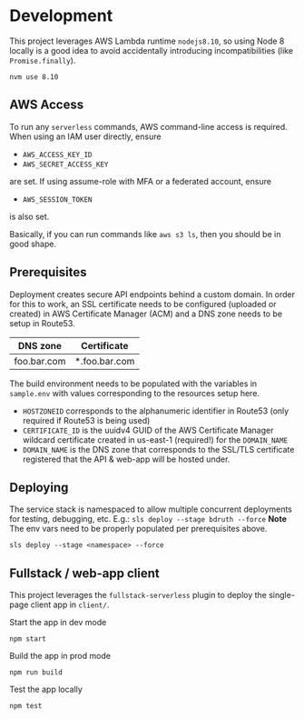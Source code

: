 # Development

This project leverages AWS Lambda runtime `nodejs8.10`, so using Node 8 locally is a good idea to avoid accidentally introducing incompatibilities (like `Promise.finally`).
```
nvm use 8.10
```

## AWS Access

To run any `serverless` commands, AWS command-line access is required. When using an IAM user directly, ensure

* `AWS_ACCESS_KEY_ID`
* `AWS_SECRET_ACCESS_KEY`

are set. If using assume-role with MFA or a federated account, ensure

* `AWS_SESSION_TOKEN`

is also set.

Basically, if you can run commands like `aws s3 ls`, then you should be in good shape.

## Prerequisites

Deployment creates secure API endpoints behind a custom domain. In order for this to work, an SSL certificate needs to be configured (uploaded or created) in AWS Certificate Manager (ACM) and a DNS zone needs to be setup in Route53.

| DNS zone | Certificate |
| -------- | ----------- |
| foo.bar.com | *.foo.bar.com |

The build environment needs to be populated with the variables in `sample.env` with values corresponding to the resources setup here.

* `HOSTZONEID` corresponds to the alphanumeric identifier in Route53 (only required if Route53 is being used)
* `CERTIFICATE_ID` is the uuidv4 GUID of the AWS Certificate Manager wildcard certificate created in us-east-1 (required!) for the `DOMAIN_NAME`
* `DOMAIN_NAME` is the DNS zone that corresponds to the SSL/TLS certificate registered that the API & web-app will be hosted under.

## Deploying

The service stack is namespaced to allow multiple concurrent deployments for testing, debugging, etc. E.g.: `sls deploy --stage bdruth --force`
**Note** The env vars need to be properly populated per prerequisites above.

```
sls deploy --stage <namespace> --force
```

## Fullstack / web-app client

This project leverages the `fullstack-serverless` plugin to deploy the single-page client app in `client/`.

Start the app in dev mode

    npm start

Build the app in prod mode

    npm run build

Test the app locally

    npm test

